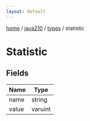 ```yaml
---
layout: default
---
```


[home](/)  /  [java210](/protocol/java210)  /  [types](/protocol/java210/types)  /  statistic

# Statistic

## Fields

Name | Type
---|---
name | string
value | varuint
